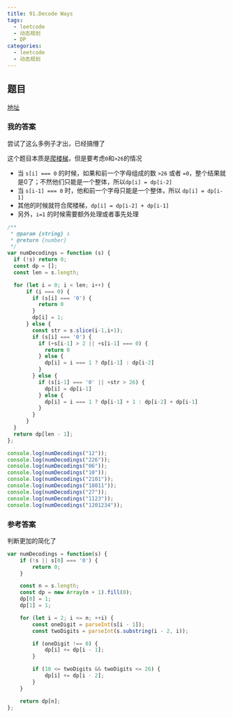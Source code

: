 ```yaml
---
title: 91.Decode Ways
tags:
  - leetcode
  - 动态规划
  - DP
categories:
  - leetcode
  - 动态规划
---
```


## 题目

[地址](https://leetcode.com/problems/decode-ways/description/)

### 我的答案

尝试了这么多例子才出，已经搞懵了

这个题目本质是[爬楼梯](https://leetcode.com/problems/climbing-stairs/description/)，但是要考虑`0`和`>26`的情况

- 当 `s[i] === 0` 的时候，如果和前一个字母组成的数 `>26` 或者 `=0`，整个结果就是0了；不然他们只能是一个整体，所以`dp[i] = dp[i-2]`
- 当 `s[i-1] === 0` 时，他和前一个字母只能是一个整体，所以 `dp[i] = dp[i-1]`
- 其他的时候就符合爬楼梯，`dp[i] = dp[i-2] + dp[i-1]`
- 另外，`i=1` 的时候需要额外处理或者事先处理

```js
/**
 * @param {string} s
 * @return {number}
 */
var numDecodings = function (s) {
  if (!s) return 0;
  const dp = [];
  const len = s.length;

  for (let i = 0; i < len; i++) {
      if (i === 0) {
        if (s[i] === '0') {
          return 0
        }
        dp[i] = 1;
      } else {
        const str = s.slice(i-1,i+1);
        if (s[i] === '0') {
          if (+s[i-1] > 2 || +s[i-1] === 0) {
            return 0
          } else {
            dp[i] = i === 1 ? dp[i-1] : dp[i-2]
          }
        } else {
          if (s[i-1] === '0' || +str > 26) {
            dp[i] = dp[i-1]
          } else {
            dp[i] = i === 1 ? dp[i-1] + 1 : dp[i-2] + dp[i-1]
          }
        }
      }
  }
  return dp[len - 1];
};

console.log(numDecodings("12"));
console.log(numDecodings("226"));
console.log(numDecodings("06"));
console.log(numDecodings("10"));
console.log(numDecodings("2101"));
console.log(numDecodings("18011"));
console.log(numDecodings("27"));
console.log(numDecodings("1123"));
console.log(numDecodings("1201234"));

```

### 参考答案

判断更加的简化了

```js
var numDecodings = function(s) {
    if (!s || s[0] === '0') {
        return 0;
    }

    const n = s.length;
    const dp = new Array(n + 1).fill(0);
    dp[0] = 1;
    dp[1] = 1;

    for (let i = 2; i <= n; ++i) {
        const oneDigit = parseInt(s[i - 1]);
        const twoDigits = parseInt(s.substring(i - 2, i));

        if (oneDigit !== 0) {
            dp[i] += dp[i - 1];
        }

        if (10 <= twoDigits && twoDigits <= 26) {
            dp[i] += dp[i - 2];
        }
    }

    return dp[n];
};
```
